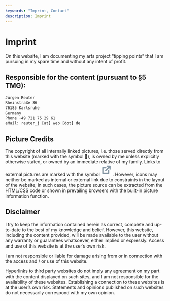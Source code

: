 ```yaml
---
keywords: "Imprint, Contact"
description: Imprint
---
```


# Imprint

On this website, I am documenting my arts project “tipping points”
that I am pursuing in my spare time and without any intent of profit.

## Responsible for the content (pursuant to §5 TMG):

    Jürgen Reuter
    Rheinstraße 86
    76185 Karlsruhe
    Germany
    Phone +49 721 75 29 61
    eMail: reuter_j [at] web [dot] de

## Picture Credits

The copyright of all internally linked pictures, i.e. those served
directly from this website (marked with the symbol 🔗), is owned by me
unless explicitly otherwise stated, or owned by an immediate relative
of my family.  Links to external pictures are marked with the symbol
<img src="../images/external-link.svg" />.  However, icons may neither
be marked as internal or external link due to constraints in the
layout of the website; in such cases, the picture source can be
extracted from the HTML/CSS code or shown in prevailing browsers with
the built-in picture information function.

## Disclaimer

I try to keep the information contained herein as correct, complete
and up-to-date to the best of my knowledge and belief.  However, this
website, including the content provided, will be made available to the
user without any warranty or guarantees whatsoever, either implied or
expressly.  Access and use of this website is at the user’s own risk.

I am not responsible or liable for damage arising from or in
connection with the access and / or use of this website.

Hyperlinks to third party websites do not imply any agreement on my
part with the content displayed on such sites, and I am not
responsible for the availability of these websites.  Establishing a
connection to these websites is at the user’s own risk.  Statements
and opinions published on such websites do not necessarily correspond
with my own opinion.
